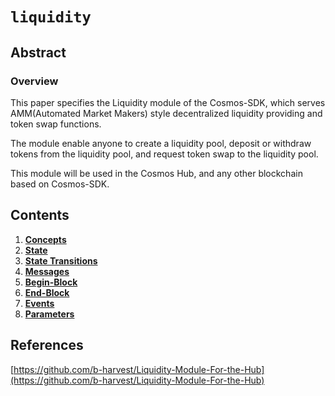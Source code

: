 <!--
order: 0
title: Liquidity Overview
parent:
  title: "liquidity"
-->

# `liquidity`

## Abstract

### Overview

This paper specifies the Liquidity module of the Cosmos-SDK, which serves AMM(Automated Market Makers) style decentralized liquidity providing and token swap functions.

The module enable anyone to create a liquidity pool, deposit or withdraw tokens from the liquidity pool, and request token swap to the liquidity pool.

This module will be used in the Cosmos Hub, and any other blockchain based on Cosmos-SDK.

## Contents

1. **[Concepts](01_concepts.md)**
2. **[State](02_state.md)**
3. **[State Transitions](03_state_transitions.md)**
4. **[Messages](04_messages.md)**
5. **[Begin-Block](05_begin_block.md)**
6. **[End-Block](06_end_block.md)**
7. **[Events](07_events.md)**
8. **[Parameters](08_params.md)**

## References

[https://github.com/b-harvest/Liquidity-Module-For-the-Hub](https://github.com/b-harvest/Liquidity-Module-For-the-Hub)
